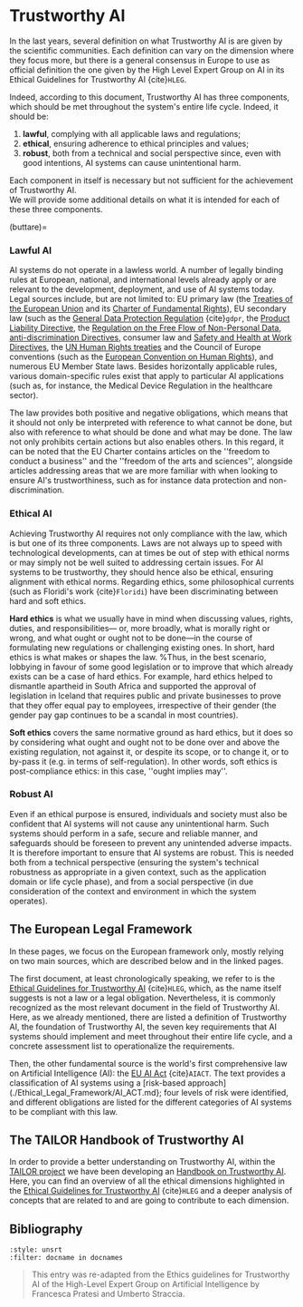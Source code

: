# Trustworthy AI


<!-- TODO 

point the link
[risk-based approach](./Ethical_Legal_Framework/AI_ACT.md}
to the correct section of the entry


-->


In the last years, several definition on what Trustworthy AI is are given by the scientific communities. Each definition can vary on the dimension where they focus more, but there is a general consensus in Europe to use as official definition the one given by the High Level Expert Group on AI in its Ethical Guidelines for Trustworthy AI {cite}`HLEG`.

Indeed, according to this document, Trustworthy AI has three components, which should be met throughout the system's entire life cycle. Indeed, it should be:

1. **lawful**, complying with all applicable laws and regulations; 
2. **ethical**, ensuring adherence to ethical principles and values; 
3. **robust**, both from a technical and social perspective since, even with good intentions, AI systems can cause unintentional harm. 

Each component in itself is necessary but not sufficient for the achievement of Trustworthy AI.  <!--Ideally, all three components work in harmony and overlap in their operation. If, in practice, tensions arise between these components, society should endeavour to align them.--><br>
We will provide some additional details on what it is intended for each of these three components.

(buttare)=
### Lawful AI
AI systems do not operate in a lawless world. A number of legally binding rules at European, national, and international levels already apply or are relevant to the development, deployment, and use of AI systems today. 
Legal sources include, but are not limited to: EU primary law (the <a href="https://european-union.europa.eu/principles-countries-history/principles-and-values/founding-agreements\_en" target=_blank>Treaties of the European Union</a> and its <a href="https://www.europarl.europa.eu/charter/pdf/text\_en.pdf" target=_blank>Charter of Fundamental Rights</a>), EU secondary law (such as the <a href="https://gdpr-info.eu/" target=_blank>General Data Protection Regulation</a> {cite}`gdpr`, the <a href="https://single-market-economy.ec.europa.eu/single-market/goods/free-movement-sectors/liability-defective-products\_en" target=_blank>Product Liability Directive</a>, the <a href="https://digital-strategy.ec.europa.eu/en/policies/non-personal-data" target=_blank>Regulation on the Free Flow of Non-Personal Data</a>, <a href="https://commission.europa.eu/aid-development-cooperation-fundamental-rights/your-rights-eu/know-your-rights/equality/non-discrimination\_en" target=_blank>anti-discrimination Directives</a>, consumer law and <a href="https://osha.europa.eu/en/safety-and-health-legislation/european-directives" target=_blank>Safety and Health at Work Directives</a>, the <a href="https://www.un.org/en/about-us/universal-declaration-of-human-rights" target=_blank>UN Human Rights treaties</a> and the Council of Europe conventions (such as the <a href="https://www.coe.int/en/web/human-rights-convention/the-convention-in-1950" target=_blank>European Convention on Human Rights</a>), and numerous EU Member State laws. Besides horizontally applicable rules, various domain-specific rules exist that apply to particular AI applications (such as, for instance, the Medical Device Regulation in the healthcare sector).

The law provides both positive and negative obligations, which means that it should not only be interpreted with reference to what cannot be done, but also with reference to what should be done and what may be done. The law not only prohibits certain actions but also enables others. In this regard, it can be noted that the EU Charter contains articles on the ''freedom to conduct a business'' and the ''freedom of the arts and sciences'', alongside articles addressing areas that we are more familiar with when looking to ensure AI's trustworthiness, such as for instance data protection and non-discrimination.

### Ethical AI
Achieving Trustworthy AI requires not only compliance with the law, which is but one of its three components. Laws are not always up to speed with technological developments, can at times be out of step with ethical norms or may simply not be well suited to addressing certain issues. For AI systems to be trustworthy, they should hence also be ethical, ensuring alignment with ethical norms.
Regarding ethics, some philosophical currents (such as Floridi's work {cite}`Floridi`) have been discriminating between hard and soft ethics. 

**Hard ethics** is what we usually have in mind when discussing values, rights, duties, and responsibilities— or, more broadly, what is morally right or wrong, and what ought or ought not to be done—in the course of formulating new regulations or challenging existing ones. In short, hard ethics is what makes or shapes the law. %Thus, in the best scenario, lobbying in favour of some good legislation or to improve that which already exists can be a case of hard ethics. For example, hard ethics helped to dismantle apartheid in South Africa and supported the approval of legislation in Iceland that requires public and private businesses to prove that they offer equal pay to employees, irrespective of their gender (the gender pay gap continues to be a scandal in most countries).

**Soft ethics** covers the same normative ground as hard ethics, but it does so by considering what ought and ought not to be done over and above the existing regulation, not against it, or despite its scope, or to change it, or to by-pass it (e.g. in terms of self-regulation). In other words, soft ethics is post-compliance ethics: in this case, ''ought implies may''.

### Robust AI
Even if an ethical purpose is ensured, individuals and society must also be confident that AI systems will not cause any unintentional harm. Such systems should perform in a safe, secure and reliable manner, and safeguards should be foreseen to prevent any unintended adverse impacts. It is therefore important to ensure that AI systems are robust. This is needed both from a technical perspective (ensuring the system's technical robustness as appropriate in a given context, such as the application domain or life cycle phase), and from a social perspective (in due consideration of the context and environment in which the system operates).
<!--https://www.cohubicol.com/blog/robust-ai-and-robust-law-part-i-robust-ai/-->

## The European Legal Framework

In these pages, we focus on the European framework only, mostly relying on two main sources, which are described below and in the linked pages.

The first document, at least chronologically speaking, we refer to is the [Ethical Guidelines for Trustworthy AI](./Ethical_Legal_Framwework/HLEG) {cite}`HLEG`, which, as the name itself suggests is not a law or a legal obligation. Nevertheless, it is commonly recognized as the most relevant document in the field of Trustworthy AI.
Here, as we already mentioned, there are listed a definition of Trustworthy AI, the foundation of Trustworthy AI, the seven key requirements that AI systems should implement and meet throughout their entire life cycle, and a concrete assessment list to operationalize the requirements.

Then, the other fundamental source is the world's first comprehensive law on Artificial Intelligence (AI): the [EU AI Act](./Ethical_Legal_Framwework/AI_ACT.md) {cite}`AIACT`. The text provides a classification of AI systems using a [risk-based approach](./Ethical_Legal_Framework/AI_ACT.md}; four levels of risk were identified, and different obligations are listed for the different categories of AI systems to be compliant with this law.

## The TAILOR Handbook of Trustworthy AI
In order to provide a better understanding on Trustworthy AI, within the [TAILOR project](../TAILOR_project.md) we have been developing an [Handbook on Trustworthy AI](../TAILOR.md). Here, you can find an overview of all the ethical dimensions highlighted in the [Ethical Guidelines for Trustworthy AI](./Ethical_Legal_Framwework/HLEG.md) {cite}`HLEG` and a deeper analysis of concepts that are related to and are going to contribute to each dimension.

## Bibliography

```{bibliography} ../references.bib
:style: unsrt
:filter: docname in docnames
```

> This entry was re-adapted from the Ethics guidelines for Trustworthy AI of the High-Level Expert Group on Artificial Intelligence by Francesca Pratesi and Umberto Straccia.

